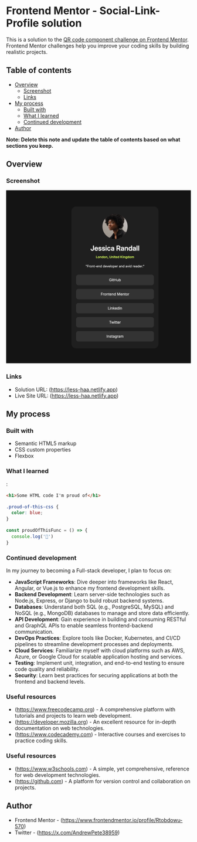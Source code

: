 # Frontend Mentor - Social-Link-Profile solution

This is a solution to the [QR code component challenge on Frontend Mentor](https://www.frontendmentor.io/challenges/qr-code-component-iux_sIO_H). Frontend Mentor challenges help you improve your coding skills by building realistic projects. 

## Table of contents

- [Overview](#overview)
  - [Screenshot](#screenshot)
  - [Links](#links)
- [My process](#my-process)
  - [Built with](#built-with)
  - [What I learned](#what-i-learned)
  - [Continued development](#continued-development)
- [Author](#author)


**Note: Delete this note and update the table of contents based on what sections you keep.**

## Overview

### Screenshot

![](./screenshot.jpg)


### Links

- Solution URL: (https://less-haa.netlify.app)
- Live Site URL: (https://less-haa.netlify.app)

## My process

### Built with

- Semantic HTML5 markup
- CSS custom properties
- Flexbox

### What I learned

:

```html
<h1>Some HTML code I'm proud of</h1>
```
```css
.proud-of-this-css {
  color: blue;
}
```
```js
const proudOfThisFunc = () => {
  console.log('🎉')
}
```


### Continued development


In my journey to becoming a Full-stack developer, I plan to focus on:

- **JavaScript Frameworks**: Dive deeper into frameworks like React, Angular, or Vue.js to enhance my frontend development skills.
- **Backend Development**: Learn server-side technologies such as Node.js, Express, or Django to build robust backend systems.
- **Databases**: Understand both SQL (e.g., PostgreSQL, MySQL) and NoSQL (e.g., MongoDB) databases to manage and store data efficiently.
- **API Development**: Gain experience in building and consuming RESTful and GraphQL APIs to enable seamless frontend-backend communication.
- **DevOps Practices**: Explore tools like Docker, Kubernetes, and CI/CD pipelines to streamline development processes and deployments.
- **Cloud Services**: Familiarize myself with cloud platforms such as AWS, Azure, or Google Cloud for scalable application hosting and services.
- **Testing**: Implement unit, integration, and end-to-end testing to ensure code quality and reliability.
- **Security**: Learn best practices for securing applications at both the frontend and backend levels.

### Useful resources

- (https://www.freecodecamp.org) - A comprehensive platform with tutorials and projects to learn web development.
- (https://developer.mozilla.org) - An excellent resource for in-depth documentation on web technologies.
- (https://www.codecademy.com) - Interactive courses and exercises to practice coding skills.


### Useful resources
- (https://www.w3schools.com) - A simple, yet comprehensive, reference for web development technologies.
- (https://github.com) - A platform for version control and collaboration on projects.


## Author
- Frontend Mentor - (https://www.frontendmentor.io/profile/Rtobdowu-570)
- Twitter - (https://x.com/AndrewPete38959)



